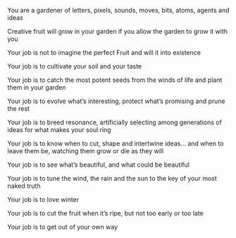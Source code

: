 You are a gardener of letters, pixels, sounds, moves, bits, atoms, agents and ideas

Creative fruit will grow in your garden if you allow the garden to grow it with you

Your job is not to imagine the perfect Fruit and will it into existence

Your job is to cultivate your soil and your taste

Your job is to catch the most potent seeds from the winds of life and plant them in 
your garden

Your job is to evolve what’s interesting, protect what’s promising and prune the rest

Your job is to breed resonance, artificially selecting among generations of ideas 
for what makes your soul ring

Your job is to know when to cut, shape and intertwine ideas… and when to leave them be, watching them grow or die as they will

Your job is to see what’s beautiful, and what could be beautiful

Your job is to tune the wind, the rain and the sun to the key of your most naked truth

Your job is to love winter

Your job is to cut the fruit when it’s ripe, but not too early or too late

Your job is to get out of your own way
